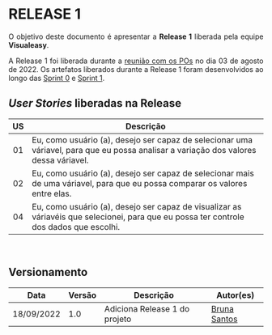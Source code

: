 # RELEASE 1

<p align = "justify">O objetivo deste documento é apresentar a <b>Release 1</b> liberada pela equipe <b>Visualeasy</b>.</p>

<p align = "justify">A Release 1 foi liberada durante a <a href="https://fga-eps-mds.github.io/2022-1-Visualeasy-Doc/Atas/r6-pos/">reunião com os POs</a> no dia 03 de agosto de 2022. Os artefatos liberados durante a Release 1 foram desenvolvidos ao longo das <a href="https://fga-eps-mds.github.io/2022-1-Visualeasy-Doc/scrum/sprint0/">Sprint 0</a> e <a href="https://fga-eps-mds.github.io/2022-1-Visualeasy-Doc/scrum/sprint1/">Sprint 1</a>.</p>


## <i>User Stories</i> liberadas na Release

|US|Descrição|
|:--:|-------|
|01|Eu, como usuário (a), desejo ser capaz de selecionar uma váriavel, para que eu possa analisar a variação dos valores dessa váriavel.|
|02|Eu, como usuário (a), desejo ser capaz de selecionar mais de uma váriavel, para que eu possa comparar os valores entre elas.|
|04|Eu, como usuário (a), desejo ser capaz de visualizar as váriavéis que selecionei, para que eu possa ter controle dos dados que escolhi.|


<br>

## Versionamento

| Data | Versão | Descrição | Autor(es) |
|------|------|------|------|
|18/09/2022|1.0|Adiciona Release 1 do projeto|[Bruna Santos](https://github.com/brunaalmeidasantos)|